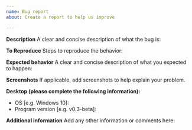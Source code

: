```yaml
---
name: Bug report
about: Create a report to help us improve

---
```


**Description**
A clear and concise description of what the bug is:

**To Reproduce**
Steps to reproduce the behavior:

**Expected behavior**
A clear and concise description of what you expected to happen:

**Screenshots**
If applicable, add screenshots to help explain your problem.

**Desktop (please complete the following information):**
 - OS [e.g. Windows 10]:
 - Program version [e.g. v0.3-beta]:

**Additional information**
Add any other information or comments here:

